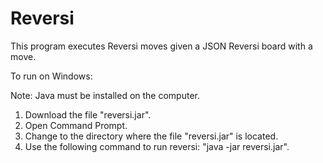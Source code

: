 # Reversi
This program executes Reversi moves given a JSON Reversi board with a move.

To run on Windows:

  Note: Java must be installed on the computer.
  
  1. Download the file "reversi.jar".
  2. Open Command Prompt.
  3. Change to the directory where the file "reversi.jar" is located.
  4. Use the following command to run reversi: "java -jar reversi.jar".
  
